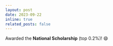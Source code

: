 ```yaml
---
layout: post
date: 2023-09-22
inline: true
related_posts: false
---
```


Awarded the **National Scholarship** (top 0.2%)! :smile:
